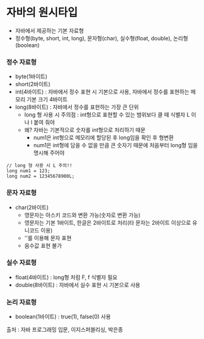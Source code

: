 # 자바의 원시타입
- 자바에서 제공하는 기본 자료형
- 정수형(byte, short, int, long), 문자형(char), 실수형(float, double), 논리형(boolean)

### 정수 자료형
- byte(1바이트)
- short(2바이트)
- int(4바이트) : 자바에서 정수 표현 시 기본으로 사용, 자바에서 정수를 표현하는 메모리 기본 크기 4바이트
- long(8바이트) : 자바에서 정수를 표현하는 가장 큰 단위
    - long 형 사용 시 주의점 : int형으로 표현할 수 있는 범위보다 클 때 식별자 L 이나 l 붙여 줘야
    - 왜? 자바는 기본적으로 숫자를 int형으로 처리하기 때문
        - num1은 int형으로 메모리에 할당된 후 long임을 확인 후 형변환
        - num1은 int형에 담을 수 없을 만큼 큰 숫자기 때문에 처음부터 long형 임을 명시해 주어야
```
// long 형 사용 시 L 주의!!
long num1 = 123;
long num2 = 12345678900L;
```

### 문자 자료형
- char(2바이트)
    - 영문자는 아스키 코드와 변환 가능(숫자로 변환 가능)
    - 영문자는 기본 1바이트, 한글은 2바이트로 처리(타 문자는 2바이트 이상으로 유니코드 이용)
    - ''를 이용해 문자 표현
    - 음수값 표현 불가

### 실수 자료형
- float(4바이트) : long형 처럼 F, f 식별자 필요
- double(8바이트) : 자바에서 실수 표현 시 기본으로 사용

### 논리 자료형
- boolean(1바이트) : true(1), false(0) 사용


출처 : 자바 프로그래밍 입문, 이지스퍼블리싱, 박은종
